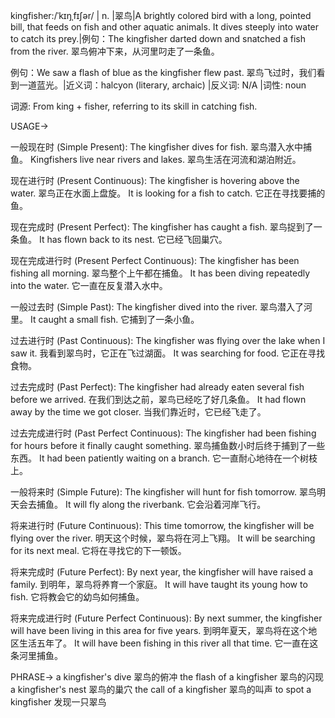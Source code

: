 kingfisher:/ˈkɪŋˌfɪʃər/ | n. |翠鸟|A brightly colored bird with a long, pointed bill, that feeds on fish and other aquatic animals. It dives steeply into water to catch its prey.|例句：The kingfisher darted down and snatched a fish from the river.  翠鸟俯冲下来，从河里叼走了一条鱼。

例句：We saw a flash of blue as the kingfisher flew past.  翠鸟飞过时，我们看到一道蓝光。|近义词：halcyon (literary, archaic) |反义词: N/A |词性: noun

词源: From king + fisher, referring to its skill in catching fish.

USAGE->

一般现在时 (Simple Present):
The kingfisher dives for fish. 翠鸟潜入水中捕鱼。
Kingfishers live near rivers and lakes. 翠鸟生活在河流和湖泊附近。

现在进行时 (Present Continuous):
The kingfisher is hovering above the water. 翠鸟正在水面上盘旋。
It is looking for a fish to catch. 它正在寻找要捕的鱼。

现在完成时 (Present Perfect):
The kingfisher has caught a fish. 翠鸟捉到了一条鱼。
It has flown back to its nest. 它已经飞回巢穴。

现在完成进行时 (Present Perfect Continuous):
The kingfisher has been fishing all morning. 翠鸟整个上午都在捕鱼。
It has been diving repeatedly into the water. 它一直在反复潜入水中。

一般过去时 (Simple Past):
The kingfisher dived into the river. 翠鸟潜入了河里。
It caught a small fish. 它捕到了一条小鱼。


过去进行时 (Past Continuous):
The kingfisher was flying over the lake when I saw it. 我看到翠鸟时，它正在飞过湖面。
It was searching for food. 它正在寻找食物。


过去完成时 (Past Perfect):
The kingfisher had already eaten several fish before we arrived. 在我们到达之前，翠鸟已经吃了好几条鱼。
It had flown away by the time we got closer. 当我们靠近时，它已经飞走了。


过去完成进行时 (Past Perfect Continuous):
The kingfisher had been fishing for hours before it finally caught something. 翠鸟捕鱼数小时后终于捕到了一些东西。
It had been patiently waiting on a branch. 它一直耐心地待在一个树枝上。


一般将来时 (Simple Future):
The kingfisher will hunt for fish tomorrow. 翠鸟明天会去捕鱼。
It will fly along the riverbank. 它会沿着河岸飞行。


将来进行时 (Future Continuous):
This time tomorrow, the kingfisher will be flying over the river. 明天这个时候，翠鸟将在河上飞翔。
It will be searching for its next meal. 它将在寻找它的下一顿饭。


将来完成时 (Future Perfect):
By next year, the kingfisher will have raised a family. 到明年，翠鸟将养育一个家庭。
It will have taught its young how to fish. 它将教会它的幼鸟如何捕鱼。


将来完成进行时 (Future Perfect Continuous):
By next summer, the kingfisher will have been living in this area for five years. 到明年夏天，翠鸟将在这个地区生活五年了。
It will have been fishing in this river all that time.  它一直在这条河里捕鱼。


PHRASE->
a kingfisher's dive  翠鸟的俯冲
the flash of a kingfisher  翠鸟的闪现
a kingfisher's nest  翠鸟的巢穴
the call of a kingfisher  翠鸟的叫声
to spot a kingfisher  发现一只翠鸟
